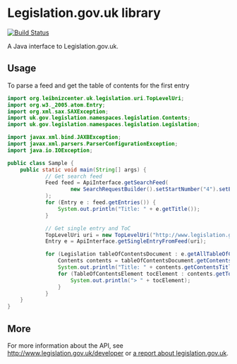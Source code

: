 # Legislation.gov.uk library
[![Build Status](https://travis-ci.org/digitalheir/java-legislation-gov-uk-library.svg?branch=master)](https://travis-ci.org/digitalheir/java-legislation-gov-uk-library)


A Java interface to Legislation.gov.uk.

## Usage
To parse a feed and get the table of contents for the first entry

```java
import org.leibnizcenter.uk.legislation.uri.TopLevelUri;
import org.w3._2005.atom.Entry;
import org.xml.sax.SAXException;
import uk.gov.legislation.namespaces.legislation.Contents;
import uk.gov.legislation.namespaces.legislation.Legislation;

import javax.xml.bind.JAXBException;
import javax.xml.parsers.ParserConfigurationException;
import java.io.IOException;

public class Sample {
    public static void main(String[] args) {
            // Get search feed
            Feed feed = ApiInterface.getSearchFeed(
                    new SearchRequestBuilder().setStartNumber("4").setEndYear("2015").build()
            );
            for (Entry e : feed.getEntries()) {
                System.out.println("Title: " + e.getTitle());
            }

            // Get single entry and ToC
            TopLevelUri uri = new TopLevelUri("http://www.legislation.gov.uk/anaw/2015/4");
            Entry e = ApiInterface.getSingleEntryFromFeed(uri);

            for (Legislation tableOfContentsDocument : e.getAllTableOfContents()) {
                Contents contents = tableOfContentsDocument.getContents();
                System.out.println("Title: " + contents.getContentsTitle());
                for (TableOfContentsElement tocElement : contents.getToCChildren()) {
                    System.out.println("> " + tocElement);
                }
            }
    }
}
```

## More
For more information about the API, see http://www.legislation.gov.uk/developer or [a
report about legislation.gov.uk](http://leibniz-internship-report.herokuapp.com/eu-legal-data-survey/uk#section-legislation-gov-uk).